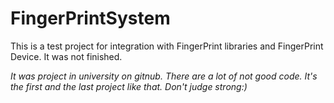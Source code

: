 # FingerPrintSystem

This is a test project for integration with FingerPrint libraries and FingerPrint Device. It was not finished.

*It was project in university on gitnub. There are a lot of not good code. It's the first and the last project like that. Don't judge strong:)*
